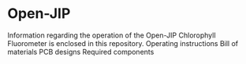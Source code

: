 # Open-JIP

Information regarding the operation of the Open-JIP Chlorophyll Fluorometer is enclosed in this repository.
Operating instructions
Bill of materials
PCB designs
Required components


